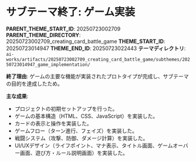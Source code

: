# サブテーマ終了: ゲーム実装

**PARENT_THEME_START_ID**: 20250723002709
**PARENT_THEME_DIRECTORY**: 20250723002709_creating_card_battle_game
**THEME_START_ID**: 20250723014947
**THEME_END_ID**: 20250723022443
**テーマディレクトリ**: `ai-works/artifacts/20250723002709_creating_card_battle_game/subthemes/20250723014947_game_implementation/`

**終了理由**:
ゲームの主要な機能が実装されたプロトタイプが完成し、サブテーマの目的を達成したため。

**主な成果**:
- プロジェクトの初期セットアップを行った。
- ゲームの基本構造（HTML、CSS、JavaScript）を実装した。
- カードの表示と操作を実装した。
- ゲームフロー（ターン進行、フェイズ）を実装した。
- 戦闘システム（攻撃、防御、ダメージ計算）を実装した。
- UI/UXデザイン（ライフポイント、マナ表示、タイトル画面、ゲームオーバー画面、遊び方・ルール説明画面）を実装した。
